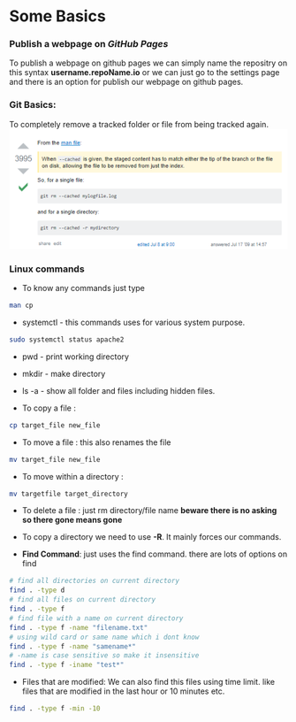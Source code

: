 # Some Basics

### Publish a webpage on *GitHub Pages*	
 To publish a webpage on github pages we can simply name the repositry on this syntax __username.repoName.io__ or we can just go to the settings page and there is an option for publish our webpage on github pages. 

### Git Basics:
 To completely remove a tracked folder or file from being tracked again.
 ![](inc/gitBasics.PNG)


### Linux commands 

* To know any commands just type 
```bash 
man cp
```

* systemctl - this commands uses for various system purpose. 
```bash
sudo systemctl status apache2
```

* pwd - print working directory 

* mkdir - make directory 

* ls -a - show all folder and files including hidden files. 

* To copy a file : 
```bash 
cp target_file new_file
```

* To move a file : this also renames the file
```bash 
mv target_file new_file
```

* To move within a directory : 
```bash 
mv targetfile target_directory
```

* To delete a file : just rm directory/file name **beware there is no asking so there gone means gone** 

* To copy a directory we need to use **-R**. It mainly forces our commands. 

* **Find Command**: just uses the find command. there are lots of options on find
```bash 
# find all directories on current directory
find . -type d 
# find all files on current directory
find . -type f
# find file with a name on current directory 
find . -type f -name "filename.txt"
# using wild card or same name which i dont know 
find . -type f -name "samename*"
# -name is case sensitive so make it insensitive 
find . -type f -iname "test*" 

```  

* Files that are modified: We can also find this files using time limit. like files that are modified in the last hour or 10 minutes etc. 
```bash 
find . -type f -min -10
```
